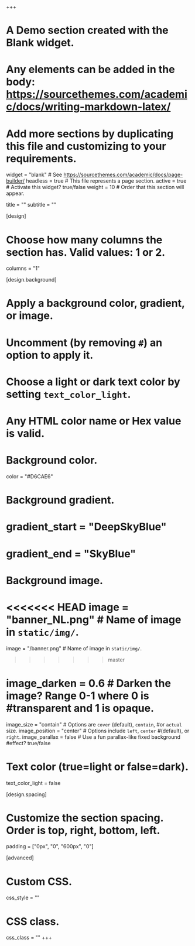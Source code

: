 +++
# A Demo section created with the Blank widget.
# Any elements can be added in the body: https://sourcethemes.com/academic/docs/writing-markdown-latex/
# Add more sections by duplicating this file and customizing to your requirements.

widget = "blank"  # See https://sourcethemes.com/academic/docs/page-builder/
headless = true  # This file represents a page section.
active = true  # Activate this widget? true/false
weight = 10  # Order that this section will appear.

title = ""
subtitle = ""

[design]
  # Choose how many columns the section has. Valid values: 1 or 2.
  columns = "1"

[design.background]
  # Apply a background color, gradient, or image.
  #   Uncomment (by removing `#`) an option to apply it.
  #   Choose a light or dark text color by setting `text_color_light`.
  #   Any HTML color name or Hex value is valid.

  # Background color.
   color = "#D6CAE6"
  
  # Background gradient.
  # gradient_start = "DeepSkyBlue"
  # gradient_end = "SkyBlue"
  
  # Background image.
<<<<<<< HEAD
  image = "banner_NL.png"  # Name of image in `static/img/`.
=======
  image = "/banner.png"  # Name of image in `static/img/`.
>>>>>>> master
  # image_darken = 0.6  # Darken the image? Range 0-1 where 0 is #transparent and 1 is opaque.
  image_size = "contain"  #  Options are `cover` (default), `contain`, #or `actual` size.
  image_position = "center"  # Options include `left`, `center` #(default), or `right`.
  image_parallax = false  # Use a fun parallax-like fixed background #effect? true/false

  # Text color (true=light or false=dark).
  text_color_light = false

[design.spacing]
  # Customize the section spacing. Order is top, right, bottom, left.
  padding = ["0px", "0", "600px", "0"]

[advanced]
 # Custom CSS. 
 css_style = ""
 
 # CSS class.
 css_class = ""
+++